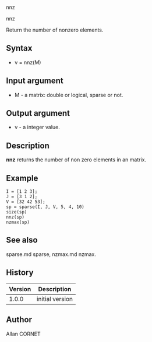 



nnz


nnz

Return the number of nonzero elements.

## Syntax

- v = nnz(M)

## Input argument

 - M - a matrix: double or logical, sparse or not.

## Output argument

 - v - a integer value.

## Description


  <p><b>nnz</b> returns the number of non zero elements in an matrix.</p>


## Example

```Nelson
I = [1 2 3];
J = [3 1 2];
V = [32 42 53];
sp = sparse(I, J, V, 5, 4, 10)
size(sp)
nnz(sp)
nzmax(sp)
```

## See also

sparse.md sparse, nzmax.md nzmax.
## History

|Version|Description|
|------|------|
|1.0.0|initial version|


## Author

Allan CORNET



